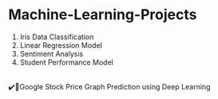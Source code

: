 # Machine-Learning-Projects
1. Iris Data Classification
2. Linear Regression Model
3. Sentiment Analysis
4. Student Performance Model
<br>
✔️🌟Google Stock Price Graph Prediction using Deep Learning

